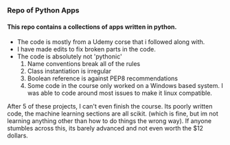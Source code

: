 ### Repo of Python Apps

#### This repo contains a collections of apps written in python.
- The code is mostly from a Udemy corse that i followed along with.
- I have made edits to fix broken parts in the code.
- The code is absolutely not 'pythonic'
    1. Name conventions break all of the rules
    2. Class instantiation is irregular
    3. Boolean reference is against PEP8 recommendations
    4. Some code in the course only worked on a Windows based system. I was able to code around most issues to make it linux compatible.

After 5 of these projects, I can't even finish the course. Its poorly written code, the machine learning sections are all scikit. (which is fine, but im not learning anything other than how to do things the wrong way).
If anyone stumbles across this, its barely advanced and not even worth the $12 dollars.